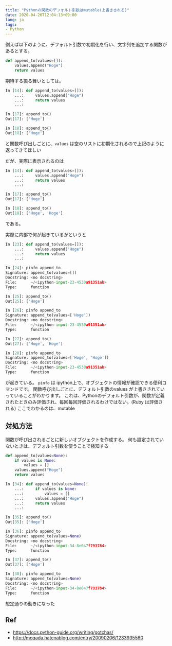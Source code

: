```yaml
---
title: "Pythonの関数のデフォルト引数はmutable(上書きされる)"
date: 2020-04-26T12:04:13+09:00
lang: ja
tags:
- Python
---
```


例えば以下のように、デフォルト引数で初期化を行い、文字列を追加する関数があるとする。

```python
def append_to(values=[]):
    values.append("Hoge")
    return values
```

期待する振る舞いとしては。

```python
In [14]: def append_to(values=[]):
    ...:     values.append("Hoge")
    ...:     return values
    ...:

In [17]: append_to()
Out[17]: ['Hoge']

In [18]: append_to()
Out[18]: ['Hoge']
```

と関数呼び出しごとに、`values` は空のリストに初期化されるので上記のように返ってきてほしい

だが、実際に表示されるのは

```python
In [14]: def append_to(values=[]):
    ...:     values.append("Hoge")
    ...:     return values
    ...:

In [17]: append_to()
Out[17]: ['Hoge']

In [18]: append_to()
Out[18]: ['Hoge', 'Hoge']
```

である。

実際に内部で何が起きているかというと

```python
In [23]: def append_to(values=[]):
    ...:     values.append("Hoge")
    ...:     return values
    ...:

In [24]: pinfo append_to
Signature: append_to(values=[])
Docstring: <no docstring>
File:      ~/<ipython-input-23-4530a91351ab>
Type:      function

In [25]: append_to()
Out[25]: ['Hoge']

In [26]: pinfo append_to
Signature: append_to(values=['Hoge'])
Docstring: <no docstring>
File:      ~/<ipython-input-23-4530a91351ab>
Type:      function

In [27]: append_to()
Out[27]: ['Hoge', 'Hoge']

In [28]: pinfo append_to
Signature: append_to(values=['Hoge', 'Hoge'])
Docstring: <no docstring>
File:      ~/<ipython-input-23-4530a91351ab>
Type:      function
```

が起きている。
`pinfo` は ipython上で、オブジェクトの情報が確認できる便利コマンドです。
関数呼び出しごとに、デフォルト引数のvalues が上書きされていっていることがわかります。
これは、Pythonのデフォルト引数が、関数が定義されたときのみ評価され、毎回毎回評価されるわけではない。(Ruby は評価される)
ここでわかるのは、mutable 

## 対処方法
関数が呼び出されるごとに新しいオブジェクトを作成する。
何も設定されていないときは、デフォルト引数を使うことで検知する

```python
def append_to(values=None):
    if values is None:
        values = []
    values.append("Hoge")
    return values
```

```python
In [34]: def append_to(values=None):
    ...:     if values is None:
    ...:         values = []
    ...:     values.append("Hoge")
    ...:     return values
    ...:

In [35]: append_to()
Out[35]: ['Hoge']

In [36]: pinfo append_to
Signature: append_to(values=None)
Docstring: <no docstring>
File:      ~/<ipython-input-34-8e047f793784>
Type:      function

In [37]: append_to()
Out[37]: ['Hoge']

In [38]: pinfo append_to
Signature: append_to(values=None)
Docstring: <no docstring>
File:      ~/<ipython-input-34-8e047f793784>
Type:      function
```

想定通りの動きになった

## Ref
- https://docs.python-guide.org/writing/gotchas/
- http://moqada.hatenablog.com/entry/20090206/1233935560